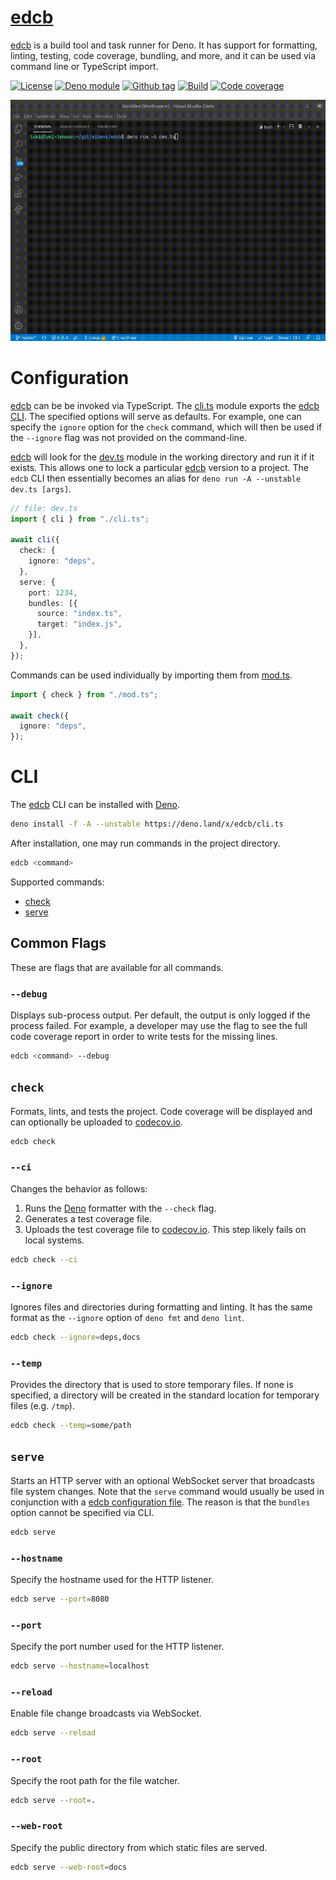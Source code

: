 # [edcb]

[edcb] is a build tool and task runner for Deno. It has support for formatting,
linting, testing, code coverage, bundling, and more, and it can be used via
command line or TypeScript import.

[![License][license-shield]](LICENSE)
[![Deno module][deno-land-shield]][deno-land]
[![Github
tag][github-shield]][github] [![Build][build-shield]][build]
[![Code
coverage][coverage-shield]][coverage]

![edcb in action](docs/video.gif)

# Configuration

[edcb] can be be invoked via TypeScript. The [cli.ts](cli.ts) module exports the
[edcb CLI](#cli). The specified options will serve as defaults. For example, one
can specify the `ignore` option for the `check` command, which will then be used
if the `--ignore` flag was not provided on the command-line.

[edcb] will look for the [dev.ts](dev.ts) module in the working directory and
run it if it exists. This allows one to lock a particular [edcb] version to a
project. The `edcb` CLI then essentially becomes an alias for
`deno run -A --unstable dev.ts [args]`.

```ts
// file: dev.ts
import { cli } from "./cli.ts";

await cli({
  check: {
    ignore: "deps",
  },
  serve: {
    port: 1234,
    bundles: [{
      source: "index.ts",
      target: "index.js",
    }],
  },
});
```

Commands can be used individually by importing them from [mod.ts](mod.ts).

```ts
import { check } from "./mod.ts";

await check({
  ignore: "deps",
});
```

# CLI

The [edcb] CLI can be installed with [Deno].

```sh
deno install -f -A --unstable https://deno.land/x/edcb/cli.ts
```

After installation, one may run commands in the project directory.

```sh
edcb <command>
```

Supported commands:

- [check](#check)
- [serve](#serve)

## Common Flags

These are flags that are available for all commands.

### `--debug`

Displays sub-process output. Per default, the output is only logged if the
process failed. For example, a developer may use the flag to see the full code
coverage report in order to write tests for the missing lines.

```sh
edcb <command> --debug
```

## `check`

Formats, lints, and tests the project. Code coverage will be displayed and can
optionally be uploaded to [codecov.io].

```sh
edcb check
```

### `--ci`

Changes the behavior as follows:

1. Runs the [Deno] formatter with the `--check` flag.
2. Generates a test coverage file.
3. Uploads the test coverage file to [codecov.io]. This step likely fails on
   local systems.

```sh
edcb check --ci
```

### `--ignore`

Ignores files and directories during formatting and linting. It has the same
format as the `--ignore` option of `deno fmt` and `deno lint`.

```sh
edcb check --ignore=deps,docs
```

### `--temp`

Provides the directory that is used to store temporary files. If none is
specified, a directory will be created in the standard location for temporary
files (e.g. `/tmp`).

```sh
edcb check --temp=some/path
```

## `serve`

Starts an HTTP server with an optional WebSocket server that broadcasts file
system changes. Note that the `serve` command would usually be used in
conjunction with a [edcb configuration file](#configuration). The reason is that
the `bundles` option cannot be specified via CLI.

```sh
edcb serve
```

### `--hostname`

Specify the hostname used for the HTTP listener.

```sh
edcb serve --port=8080
```

### `--port`

Specify the port number used for the HTTP listener.

```sh
edcb serve --hostname=localhost
```

### `--reload`

Enable file change broadcasts via WebSocket.

```sh
edcb serve --reload
```

### `--root`

Specify the root path for the file watcher.

```sh
edcb serve --root=.
```

### `--web-root`

Specify the public directory from which static files are served.

```sh
edcb serve --web-root=docs
```

[edcb]: #
[Deno]: https://deno.land
[GitHub Actions]: https://github.com/features/actions
[codecov.io]: https://codecov.io

<!-- badges -->

[github]: https://github.com/eibens/edcb
[github-shield]: https://img.shields.io/github/v/tag/eibens/edcb?label&logo=github
[coverage-shield]: https://img.shields.io/codecov/c/github/eibens/edcb?logo=codecov&label
[license-shield]: https://img.shields.io/github/license/eibens/edcb?color=informational
[coverage]: https://codecov.io/gh/eibens/edcb
[build]: https://github.com/eibens/edcb/actions/workflows/ci.yml
[build-shield]: https://img.shields.io/github/workflow/status/eibens/edcb/ci?logo=github&label
[deno-land]: https://deno.land/x/edcb
[deno-land-shield]: https://img.shields.io/badge/x/edcb-informational?logo=deno&label
